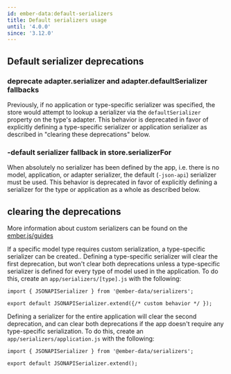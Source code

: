 ```yaml
---
id: ember-data:default-serializers
title: Default serializers usage
until: '4.0.0'
since: '3.12.0'
---
```

## Default serializer deprecations
### deprecate adapter.serializer and adapter.defaultSerializer fallbacks
Previously, if no application or type-specific serializer was specified, the store would attempt to lookup a serializer via the `defaultSerializer` property on the type's adapter. This behavior is deprecated in favor of explicitly defining a type-specific serializer or application serializer as described in "clearing these deprecations" below.

### -default serializer fallback in store.serializerFor
When absolutely no serializer has been defined by the app, i.e. there is no model, application, or adapter serializer, the default (`-json-api`) serializer must be used. This behavior is deprecated in favor of explicitly defining a serializer for the type or application as a whole as described below.

## clearing the deprecations
More information about custom serializers can be found on the [ember.js/guides](https://guides.emberjs.com/release/models/customizing-serializers/#toc_customizing-serializers)

If a specific model type requires custom serialization, a type-specific serializer can be created.. Defining a type-specific serializer will clear the first deprecation, but won't clear both deprecations unless a type-specific serializer is defined for every type of model used in the application. To do this, create an `app/serializers/[type].js` with the following:

    import { JSONAPISerializer } from '@ember-data/serializers';

    export default JSONAPISerializer.extend({/* custom behavior */ });

Defining a serializer for the entire application will clear the second deprecation, and can clear both deprecations if the app doesn't require any type-specific serialization. To do this, create an `app/serializers/application.js` with the following:

    import { JSONAPISerializer } from '@ember-data/serializers';

    export default JSONAPISerializer.extend();




